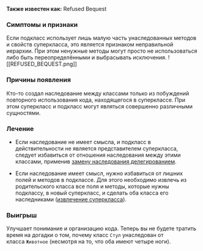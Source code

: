 **Также известен как:** Refused Bequest

### Симптомы и признаки
Если подкласс использует лишь малую часть унаследованных методов и свойств суперкласса, это является признаком неправильной иерархии. При этом ненужные методы могут просто не использоваться либо быть переопределёнными и выбрасывать исключения.
![[REFUSED_BEQUEST.png]]

### Причины появления
Кто-то создал наследование между классами только из побуждений повторного использования кода, находящегося в суперклассе. При этом суперкласс и подкласс могут являться совершенно различными сущностями.

### Лечение
- Если наследование не имеет смысла, и подкласс в действительности не является представителем суперкласса, следует избавиться от отношения наследования между этими классами, применив [замену наследования делегированием](https://refactoring.guru/ru/replace-inheritance-with-delegation).
    
- Если наследование имеет смысл, нужно избавиться от лишних полей и методов в подклассе. Для этого необходимо извлечь из родительского класса все поля и методы, которые нужны подклассу, в новый суперкласс, и сделать оба класса его наследниками ([извлечение суперкласса](https://refactoring.guru/ru/extract-superclass)).

### Выигрыш
Улучшает понимание и организацию кода. Теперь вы не будете тратить время на догадки о том, почему класс `Стул` унаследован от класса `Животное` (несмотря на то, что оба имеют четыре ноги).